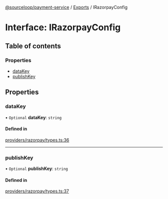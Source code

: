 [@sourceloop/payment-service](../README.md) / [Exports](../modules.md) / IRazorpayConfig

# Interface: IRazorpayConfig

## Table of contents

### Properties

- [dataKey](IRazorpayConfig.md#datakey)
- [publishKey](IRazorpayConfig.md#publishkey)

## Properties

### dataKey

• `Optional` **dataKey**: `string`

#### Defined in

[providers/razorpay/types.ts:36](https://github.com/sourcefuse/loopback4-microservice-catalog/blob/00e854d46/services/payment-service/src/providers/razorpay/types.ts#L36)

___

### publishKey

• `Optional` **publishKey**: `string`

#### Defined in

[providers/razorpay/types.ts:37](https://github.com/sourcefuse/loopback4-microservice-catalog/blob/00e854d46/services/payment-service/src/providers/razorpay/types.ts#L37)
